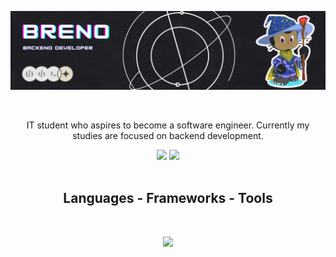 ![Header](./github-header-image.png)

<br><div align="center">
  <p> IT student who aspires to become a software engineer. Currently my studies are focused on backend development.</p>
</div>

<div align="center">
 <img height="200em" src="https://github-readme-stats.vercel.app/api?username=Brevex&show_icons=true&theme=nightowl&include_all_commits=true&count_private=true"/>
 <img height="200em" src="https://github-readme-stats.vercel.app/api/top-langs/?username=Brevex&layout=donut&langs_count=16&theme=nightowl"/>
</div><br>

<h2 align="center">Languages - Frameworks - Tools</h2>
          
<br><p align="center">
  <a href="https://skillicons.dev">
    <img src="https://skillicons.dev/icons?i=html,css,cpp,java,sqlite,git,linux" />
  </a>
</p><br>
